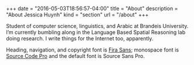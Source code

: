 +++
date = "2016-05-03T18:56:57-04:00"
title = "About"
description = "About Jessica Huynh"
kind = "section"
url = "/about"
+++

Student of computer science, linguistics, and Arabic at Brandeis University. I’m currently bumbling along in the Language Based Spatial Reasoning lab doing research. I write things for the Internet too, apparently.

Heading, navigation, and copyright font is [Fira Sans](http://www.mozilla.org/en-US/styleguide/products/firefox-os/typeface/); monospace font is [Source Code Pro](https://github.com/adobe/Source-Code-Pro) and the default font is Source Sans Pro.
